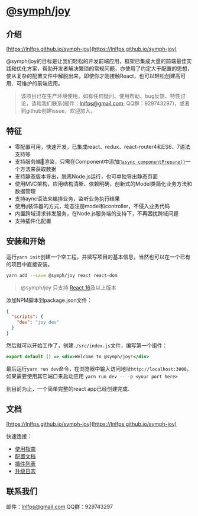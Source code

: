 
# [@symph/joy](https://lnlfps.github.io/symph-joy)

## 介绍

[https://lnlfps.github.io/symph-joy](https://lnlfps.github.io/symph-joy)

@symph/joy的目标是让我们轻松的开发前端应用，框架已集成大量的前端最佳实践和优化方案，帮助开发者解决繁琐的常规问题，亦使用了约定大于配置的思想，使从复杂的配置文件中解脱出来，即使你才刚接触React，也可以轻松创建高可用、可维护的前端应用。

> 该项目已在生产环境使用，如有任何疑问、使用帮助、bug反馈、特性讨论，请和我们联系(邮件：lnlfps@gmail.com; QQ群：929743297)，或者到github创建issue，欢迎加入。

## 特征

- 零配置可用，快速开发，已集成react、redux、react-router4和ES6、7语法支持等
- 支持服务端渲染，只需在Component中添加[`async componentPrepare()`](https://lnlfps.github.io/symph-joy/#/getting-started?id=controller)一个方法来获取数据
- 支持静态版本导出，脱离Node.js运行，也可单独导出静态页面
- 使用MVC架构，应用结构清晰、依赖明确，创新式的Model类简化业务方法和数据管理
- 支持aync语法来编排业务，监听业务执行结果
- 使用`@`装饰器的方式，动态注册model和controller，不侵入业务代码
- 内置跨域请求转发服务，在Node.js服务端的支持下，不再困扰跨域问题
- 支持插件化配置

## 安装和开始

运行`yarn init`创建一个空工程，并填写项目的基本信息，当然也可以在一个已有的项目中直接安装。

```bash
yarn add --save @symph/joy react react-dom
```

> @symph/joy 只支持 [React 16](https://reactjs.org/blog/2017/09/26/react-v16.0.html)及以上版本

添加NPM脚本到package.json文件：

```json
{
  "scripts": {
    "dev": "joy dev"
  }
}
```

然后就可以开始工作了，创建`./src/index.js`文件，编写第一个组件：

```jsx
export default () => <div>Welcome to @symph/joy!</div>
```

最后运行`yarn run dev`命令，在浏览器中输入访问地址`http://localhost:3000`。如果需要使用其它端口来启动应用 `yarn run dev -- -p <your port here>`

到目前为止，一个简单完整的react app已经创建完成.

## 文档

[https://lnlfps.github.io/symph-joy](https://lnlfps.github.io/symph-joy)

快速连接：

- [使用指南](https://lnlfps.github.io/symph-joy/#/getting-started)
- [配置文档](https://lnlfps.github.io/symph-joy/#/configurations)
- [插件列表](https://lnlfps.github.io/symph-joy/#/plugins)
- [升级日志](https://lnlfps.github.io/symph-joy/#/change-log)

## 联系我们

邮件：lnlfps@gmail.com
QQ群：929743297

